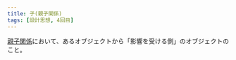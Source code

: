 ```yaml
---
title: 子(親子関係)
tags: [設計思想, 4回目]
---
```


[親子関係](/docs/索引/あ行/親子関係)において、あるオブジェクトから「影響を受ける側」のオブジェクトのこと。
